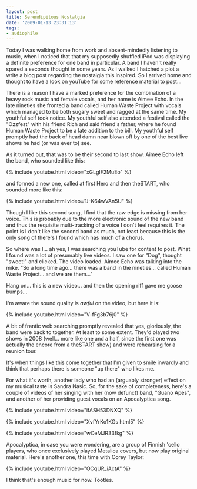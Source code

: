 ```yaml
---
layout: post
title: Serendipitous Nostalgia
date: '2009-01-13 23:31:13'
tags:
- audiophile
---
```


Today I was walking home from work and absent-mindedly listening to music, when I noticed that that my supposedly shuffled iPod was displaying a definite preference for one band in particular. A band I haven't really spared a seconds thought in some years. As I walked I hatched a plot a write a blog post regarding the nostalgia this inspired. So I arrived home and thought to have a look on youTube for some reference material to post...

<!-- More -->

There is a reason I have a marked preference for the combination of a heavy rock music and female vocals, and her name is Aimee Echo. In the late nineties she fronted a band called Human Waste Project with vocals which managed to be both sugary sweet and ragged at the same time. My youthful self took notice. My youthful self also attended a festival called the "Ozzfest" with his friend Rich and said friend's father, where he found Human Waste Project to be a late addition to the bill. My youthful self promptly had the back of head damn near blown off by one of the best live shows he had (or was ever to) see.  

As it turned out, that was to be their second to last show. Aimee Echo left the band, who sounded like this:  

{% include youtube.html video="xGLglF2MuEo" %}

and formed a new one, called at first Hero and then theSTART, who sounded more like this:  

{% include youtube.html video="J-K64wVAn5U" %} 

Though I like this second song, I find that the raw edge is missing from her voice. This is probably due to the more electronic sound of the new band and thus the requisite multi-tracking of a voice I don't feel requires it. The point is I don't like the second band as much, not least because this is the only song of there's I found which has much of a chorus.  

So where was I... ah yes, I was searching youTube for content to post. What I found was a lot of presumably live videos. I saw one for "Dog", thought "sweet!" and clicked. The video loaded. Aimee Echo was talking into the mike. "So a long time ago... there was a band in the nineties... called Human Waste Project... and we are them..."  

Hang on... this is a new video... and then the opening riff gave me goose bumps...  

I'm aware the sound quality is _awful_ on the video, but here it is:

{% include youtube.html video="V-fFg3b76j0" %}  

A bit of frantic web searching promptly revealed that yes, gloriously, the band were back to together. At least to some extent. They'd played two shows in 2008 (well... more like one and a half, since the first one was actually the encore from a theSTART show) and were rehearsing for a reunion tour.  

It's when things like this come together that I'm given to smile inwardly and think that perhaps there is someone "up there" who likes me.  

For what it's worth, another lady who had an (arguably stronger) effect on my musical taste is Sandra Nasic. So, for the sake of completeness, here's a couple of videos of her singing with her (now defunct) band, "Guano Apes", and another of her providing guest vocals on an Apocalyptica song.  

{% include youtube.html video="ifASH53DNXQ" %}

{% include youtube.html video="XvfYrKo1KGs html5" %} 

{% include youtube.html video="wCeMJR33fkg" %}

Apocalyptica, in case you were wondering, are a group of Finnish 'cello players, who once exclusively played Metalica covers, but now play original material. Here's another one, this time with Corey Taylor:  

{% include youtube.html video="OCqUR_iActA" %} 

I think that's enough music for now. Tootles.
